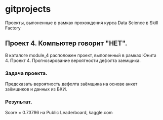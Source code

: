 # gitprojects
Проекты, выпоненные в рамках прохождения курса Data Science в Skill Factory

## Проект 4. Компьютер говорит "НЕТ".
В каталоге module_4 расположен проект, выполенный в рамках Юнита 4. Проект 4. Прогнозирование вероятности дефолта заемщика.

### Задача проекта.
Предсказать вероятность дефолта заёмщика на основе анкет заёмщиков и данных из БКИ.

### Результат.
Score = 0.73796 на Public Leaderboard, kaggle.com 
